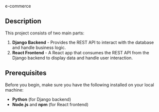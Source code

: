 e-commerce

## Description
This project consists of two main parts:
1. **Django Backend** - Provides the REST API to interact with the database and handle business logic.
2. **React Frontend** - A React app that consumes the REST API from the Django backend to display data and handle user interaction.

## Prerequisites
Before you begin, make sure you have the following installed on your local machine:
- **Python** (for Django backend)
- **Node.js** and **npm** (for React frontend)
